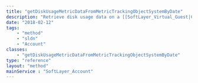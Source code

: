 ```yaml
---
title: "getDiskUsageMetricDataFromMetricTrackingObjectSystemByDate"
description: "Retrieve disk usage data on a [[SoftLayer_Virtual_Guest|Cloud Computing Instance]] image for the time range you provide from the Metric Tracking Object System.  Each data entry object contains ''dateTime'' and ''counter'' properties.  ''dateTime'' property indicates the time that the disk usage data was measured and ''counter'' property holds the disk usage in bytes. "
date: "2018-02-12"
tags:
    - "method"
    - "sldn"
    - "Account"
classes:
    - "getDiskUsageMetricDataFromMetricTrackingObjectSystemByDate"
type: "reference"
layout: "method"
mainService : "SoftLayer_Account"
---
```

